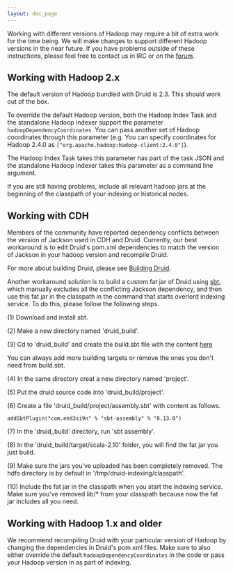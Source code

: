 ```yaml
---
layout: doc_page
---
```

Working with different versions of Hadoop may require a bit of extra work for the time being. We will make changes to support different Hadoop versions in the near future. If you have problems outside of these instructions, please feel free to contact us in IRC or on the [forum](https://groups.google.com/forum/#!forum/druid-development).

Working with Hadoop 2.x
-----------------------
The default version of Hadoop bundled with Druid is 2.3. This should work out of the box.

To override the default Hadoop version, both the Hadoop Index Task and the standalone Hadoop indexer support the parameter `hadoopDependencyCoordinates`. You can pass another set of Hadoop coordinates through this parameter (e.g. You can specify coordinates for Hadoop 2.4.0 as `["org.apache.hadoop:hadoop-client:2.4.0"]`).

The Hadoop Index Task takes this parameter has part of the task JSON and the standalone Hadoop indexer takes this parameter as a command line argument.

If you are still having problems, include all relevant hadoop jars at the beginning of the classpath of your indexing or historical nodes.

Working with CDH
----------------
Members of the community have reported dependency conflicts between the version of Jackson used in CDH and Druid. Currently, our best workaround is to edit Druid's pom.xml dependencies to match the version of Jackson in your hadoop version and recompile Druid.

For more about building Druid, please see [Building Druid](../development/build.html).

Another workaround solution is to build a custom fat jar of Druid using [sbt](http://www.scala-sbt.org/), which manually excludes all the conflicting Jackson dependency, and then use this fat jar in the classpath in the command that starts overlord indexing service. To do this, please follow the following steps.

(1) Download and install sbt.

(2) Make a new directory named 'druid_build'.

(3) Cd to 'druid_build' and create the build.sbt file with the content [here](./use_sbt_to_build_fat_jar.md)

You can always add more building targets or remove the ones you don't need from build.sbt.

(4) In the same directory creat a new directory named 'project'.

(5) Put the druid source code into 'druid_build/project'.

(6) Create a file 'druid_build/project/assembly.sbt' with content as follows.
```
addSbtPlugin("com.eed3si9n" % "sbt-assembly" % "0.13.0")
```

(7) In the 'druid_build' directory, run 'sbt assembly'.

(8) In the 'druid_build/target/scala-2.10' folder, you will find the fat jar you just build.

(9) Make sure the jars you've uploaded has been completely removed. The hdfs directory is by default in '/tmp/druid-indexing/classpath'.

(10) Include the fat jar in the classpath when you start the indexing service. Make sure you've removed lib/* from your classpath because now the fat jar includes all you need.

Working with Hadoop 1.x and older
---------------------------------
We recommend recompiling Druid with your particular version of Hadoop by changing the dependencies in Druid's pom.xml files. Make sure to also either override the default `hadoopDependencyCoordinates` in the code or pass your Hadoop version in as part of indexing.

